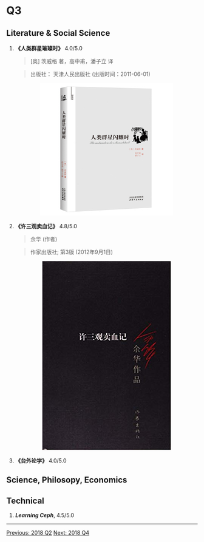 # Q3

## Literature & Social Science

1. **《人类群星璀璨时》** 4.0/5.0

    > [奥] 茨威格 著，高中甫，潘子立 译

    > 出版社： 天津人民出版社 (出版时间：2011-06-01)

    <p align="center"><img src="images/Sternstunedn_Der_Menschheit.jpg"></p>

1. **《许三观卖血记》** 4.8/5.0

    > 余华 (作者)

    > 作家出版社; 第3版 (2012年9月1日)

    <p align="center"><img src="images/xu_san_guan_selling_blood.jpg"></p>

1. **《台外论学》** 4.0/5.0

## Science, Philosopy, Economics


## Technical

1. ***Learning Ceph***, 4.5/5.0


---------------------------------------------------
  [Previous: 2018 Q2](2018_Q2.md)           [Next: 2018 Q4](2018_Q4.md)
